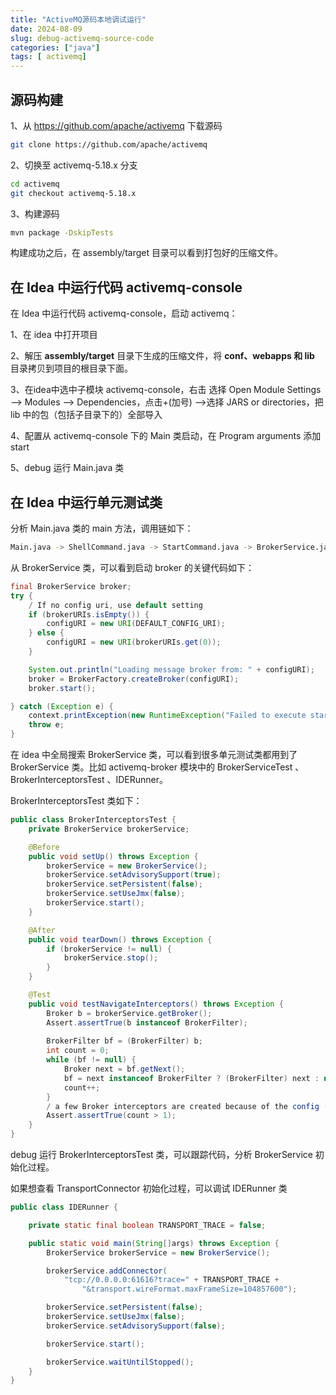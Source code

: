 ```yaml
---
title: "ActiveMQ源码本地调试运行"
date: 2024-08-09
slug: debug-activemq-source-code
categories: ["java"]
tags: [ activemq]
---
```


## 源码构建

1、从 https://github.com/apache/activemq 下载源码

```bash
git clone https://github.com/apache/activemq
```

2、切换至 activemq-5.18.x 分支

```bash
cd activemq
git checkout activemq-5.18.x
```

3、构建源码

```bash
mvn package -DskipTests
```

构建成功之后，在 assembly/target 目录可以看到打包好的压缩文件。

## 在  Idea 中运行代码 activemq-console

在  Idea 中运行代码 activemq-console，启动  activemq：

1、在 idea 中打开项目

2、解压 **assembly/target** 目录下生成的压缩文件，将 **conf、webapps 和 lib** 目录拷贝到项目的根目录下面。

3、在idea中选中子模块 activemq-console，右击 选择 Open Module Settings —> Modules —> Dependencies，点击+(加号) —>选择 JARS or directories，把 lib 中的包（包括子目录下的）全部导入 

4、配置从 activemq-console 下的 Main 类启动，在 Program arguments 添加 start 

5、debug 运行 Main.java 类

## 在  Idea 中运行单元测试类

分析 Main.java 类的 main 方法，调用链如下：

```bash
Main.java -> ShellCommand.java -> StartCommand.java -> BrokerService.java
```

从 BrokerService 类，可以看到启动 broker 的关键代码如下：

```java
final BrokerService broker;
try {
    / If no config uri, use default setting
    if (brokerURIs.isEmpty()) {
        configURI = new URI(DEFAULT_CONFIG_URI);
    } else {
        configURI = new URI(brokerURIs.get(0));
    }

    System.out.println("Loading message broker from: " + configURI);
    broker = BrokerFactory.createBroker(configURI);
    broker.start();

} catch (Exception e) {
    context.printException(new RuntimeException("Failed to execute start task. Reason: " + e, e));
    throw e;
}
```

在 idea 中全局搜索 BrokerService 类，可以看到很多单元测试类都用到了 BrokerService 类。比如 activemq-broker 模块中的 BrokerServiceTest 、BrokerInterceptorsTest 、IDERunner。

BrokerInterceptorsTest 类如下：

```java
public class BrokerInterceptorsTest {
    private BrokerService brokerService;

    @Before
    public void setUp() throws Exception {
        brokerService = new BrokerService();
        brokerService.setAdvisorySupport(true);
        brokerService.setPersistent(false);
        brokerService.setUseJmx(false);
        brokerService.start();
    }

    @After
    public void tearDown() throws Exception {
        if (brokerService != null) {
            brokerService.stop();
        }
    }

    @Test
    public void testNavigateInterceptors() throws Exception {
        Broker b = brokerService.getBroker();
        Assert.assertTrue(b instanceof BrokerFilter);
        
        BrokerFilter bf = (BrokerFilter) b;
        int count = 0;
        while (bf != null) {
            Broker next = bf.getNext();
            bf = next instanceof BrokerFilter ? (BrokerFilter) next : null;
            count++;
        }
        / a few Broker interceptors are created because of the config (i.e. AdvisoryBroker)
        Assert.assertTrue(count > 1);
    }
}
```

debug 运行 BrokerInterceptorsTest 类，可以跟踪代码，分析 BrokerService 初始化过程。

如果想查看 TransportConnector 初始化过程，可以调试 IDERunner 类

```java
public class IDERunner {

    private static final boolean TRANSPORT_TRACE = false;

    public static void main(String[]args) throws Exception {
        BrokerService brokerService = new BrokerService();

        brokerService.addConnector(
            "tcp://0.0.0.0:61616?trace=" + TRANSPORT_TRACE +
                "&transport.wireFormat.maxFrameSize=104857600");

        brokerService.setPersistent(false);
        brokerService.setUseJmx(false);
        brokerService.setAdvisorySupport(false);

        brokerService.start();

        brokerService.waitUntilStopped();
    }
}
```

